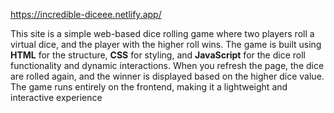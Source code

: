 https://incredible-diceee.netlify.app/

This site is a simple web-based dice rolling game where two players roll a virtual dice, and the player with the higher roll wins. The game is built using **HTML** for the structure, **CSS** for styling, and **JavaScript** for the dice roll functionality and dynamic interactions. When you refresh the page, the dice are rolled again, and the winner is displayed based on the higher dice value. The game runs entirely on the frontend, making it a lightweight and interactive experience
